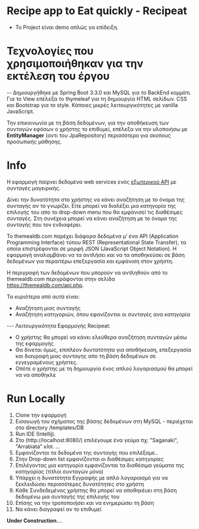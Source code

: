 # Recipe app to Eat quickly  - Recipeat
- Το Project είναι demo απλώς γα επίδειξη.

# Τεχνολογίες που χρησιμοποιήθηκαν για την εκτέλεση του έργου
-- Δημιουργήθηκε με Spring Boot 3.3.0 και MySQL για το BackEnd κομμάτι. Για το View επέλεξα το thymeleaf για τη δημιουργία HTML σελίδων. CSS και Bootstrap για το style. Κάποιες μικρές λειτουργικότητες με vanilla JavaScript.
  
Την επικοινωνία με τη βάση δεδομένων, για την αποθήκευση των συνταγών εφόσων ο χρήστης το επιθυμεί, επέλεξα να την υλοποιήσω με **EntityManager** (αντι του JpaRepository) περισσότερο για σκοπους προσωπικής μάθησης.

  # Info

 Η εφαρμογή παίρνει δεδομένα web services ενός [εξωτερικού ΑPI](https://themealdb.com/api.php) με συνταγές μαγειρικής.
  
Δίνει την δυνατότητα στο χρήστης να κάνει αναζήτηση με το όνομα της συνταγής αν το γνωρίζει. 
Είτε μπορεί να διαλέξει μια κατηγορία της επιλογής του απο το drop-down menu που θα εμφάνισεi τις διαθέσιμες συνταγές.
Στη συνέχεια μπορεί να κάνει αναζήτηση με το όνομα της συνταγής που τον ενδιαφέρει.

Το themealdb.com παρέχει διάφορα δεδομένα μ’ ένα API (Application Programming Interface) τύπου REST (Representational State Transfer), 
τα οποία επιστρέφονται σε μορφή JSON (JavaScript Object Notation). 
Η εφαρμογή αναλαμβάνει να τα αντλήσει και να τα αποθηκεύσει σε βάση δεδομένων για περαιτέρω επεξεργασία και εμφάνιση στον χρήστη.

Η περιγραφή των δεδομένων που μπορούν να αντληθούν από το themealdb.com  περιγράφονται στην σελίδα https://themealdb.com/api.php. 

Τα κυριότερα από αυτά είναι:
- Αναζήτηση μιας συνταγής
- Αναζήτηση κατηγοριών, όπου εφανίζονται οι συνταγές ανα κατηγορία

--- Λειτουργικότητα Εφαρμογής Recipeat:
- Ο χρήστης θα μπορεί να κάνει ελεύθερα αναζήτηση συνταγών μέσω της εφαρμογής
- Θα δίνεται όμως, επιπλέον δυντατότητα για αποθήκευση, επεξεργασία και διαγραφή μιας συνταγης απο τη βάση δεδομένων  σε εγγεγραμένους χρήστες.
- Οπότε ο χρήστης με τη δημιουργία ένος απλού λογαριασμού θα μπορεί να να αποθηκλε
  
 # Run Locally

1. Clone την εφαρμογή
2. Εισαγωγή του σχήματος της βάσης δεδομένων στη MySQL - περιέχεται στο directory /templates/DB 
3. Run IDE (Intellij). 
4. Στο (http://localhost:8080/) επιλέγουμε ένα γεύμα πχ: "Saganaki", "Arrabiata" κλπ. ...
5. Εμφανίζονται τα δεδομένα της συνταγής που επιλέξαμε..
6. Στην Drop-down list εμφανίζονται οι διαθέσιμες κατηγορίες
7. Επιλέγοντας μια κατηγορία εμφανίζονται τα διαθέσιμα γεύματα της κατηγορίας (τίτλοι συνταγών μόνο)
8. Υπάρχει η δυνατότητα Εγγραφής με απλό λογαριασμό για να ξεκλειδώσει περισσότερες δυνατότητες στο χρήστη
9. Κάθε Συνδεδεμένος χρήστης θα μπορεί να αποθηκέυει στη βάση δεδομένω μια συνταγής της επιλογής του
10. Επίσης να την τροποποιήσει και να ενημερώσει τη βάση
11. Να κάνει διαγραφεί αν το επιθυμεί

**Under Construction**....

